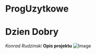 # ProgUzytkowe
# Dzien Dobry
*Konrad Rudzinski*
**Opis projektu**
![Image](https://lokalnyrolnik.pl/media/images/users_images/15988/product_images/1266/chleb_dlugi.jpg?v=31102015060345&p=20)